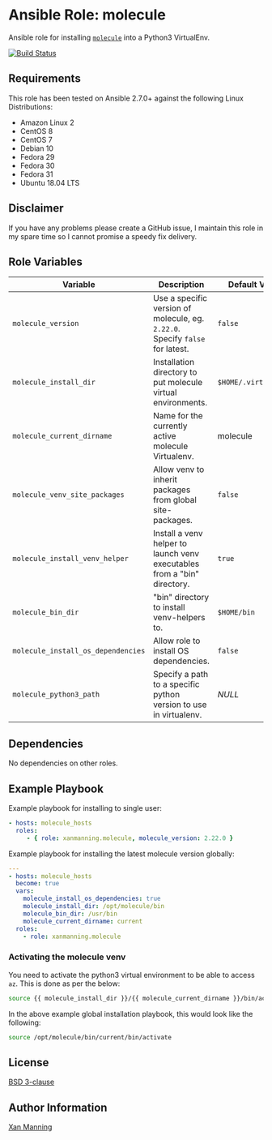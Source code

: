 # Ansible Role: molecule

Ansible role for installing [`molecule`](https://molecule.readthedocs.io/) into a Python3 VirtualEnv.

[![Build Status](https://www.travis-ci.org/PyratLabs/ansible-role-molecule.svg?branch=master)](https://www.travis-ci.org/PyratLabs/ansible-role-molecule)

## Requirements

This role has been tested on Ansible 2.7.0+ against the following Linux Distributions:

  - Amazon Linux 2
  - CentOS 8
  - CentOS 7
  - Debian 10
  - Fedora 29
  - Fedora 30
  - Fedora 31
  - Ubuntu 18.04 LTS

## Disclaimer

If you have any problems please create a GitHub issue, I maintain this role in
my spare time so I cannot promise a speedy fix delivery.

## Role Variables


| Variable                           | Description                                                                   | Default Value        |
|------------------------------------|-------------------------------------------------------------------------------|----------------------|
| `molecule_version`                 | Use a specific version of molecule, eg. `2.22.0`. Specify `false` for latest. | `false`              |
| `molecule_install_dir`             | Installation directory to put molecule virtual environments.                  | `$HOME/.virtualenvs` |
| `molecule_current_dirname`         | Name for the currently active molecule Virtualenv.                            | molecule             |
| `molecule_venv_site_packages`      | Allow venv to inherit packages from global site-packages.                     | `false`              |
| `molecule_install_venv_helper`     | Install a venv helper to launch venv executables from a "bin" directory.      | `true`               |
| `molecule_bin_dir`                 | "bin" directory to install venv-helpers to.                                   | `$HOME/bin`          |
| `molecule_install_os_dependencies` | Allow role to install OS dependencies.                                        | `false`              |
| `molecule_python3_path`            | Specify a path to a specific python version to use in virtualenv.             | _NULL_               |

## Dependencies

No dependencies on other roles.

## Example Playbook

Example playbook for installing to single user:

```yaml
- hosts: molecule_hosts
  roles:
     - { role: xanmanning.molecule, molecule_version: 2.22.0 }
```

Example playbook for installing the latest molecule version globally:

```yaml
---
- hosts: molecule_hosts
  become: true
  vars:
    molecule_install_os_dependencies: true
    molecule_install_dir: /opt/molecule/bin
    molecule_bin_dir: /usr/bin
    molecule_current_dirname: current
  roles:
    - role: xanmanning.molecule
```

### Activating the molecule venv

You need to activate the python3 virtual environment to be able to access `az`.
This is done as per the below:

```bash
source {{ molecule_install_dir }}/{{ molecule_current_dirname }}/bin/activate
```

In the above example global installation playbook, this would look like the
following:

```bash
source /opt/molecule/bin/current/bin/activate
```

## License

[BSD 3-clause](LICENSE.txt)

## Author Information

[Xan Manning](https://xanmanning.co.uk/)
